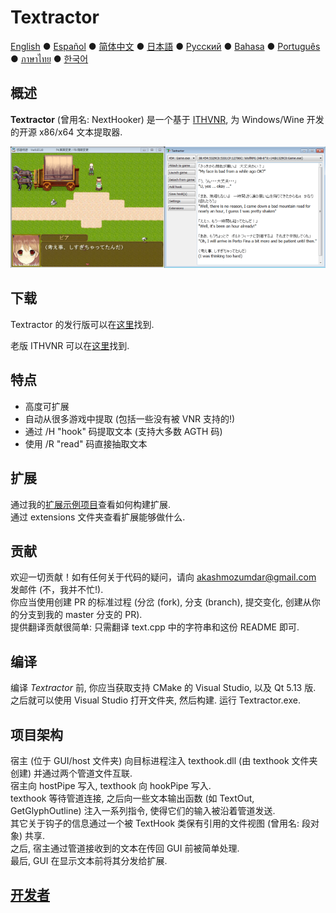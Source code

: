 # Textractor

[English](README.md) ● [Español](README_ES.md) ● [简体中文](README_SC.md) ● [日本語](README_JP.md) ● [Русский](README_RU.md) ● [Bahasa](README_ID.md) ● [Português](README_PT.md) ● [ภาษาไทย](README_TH.md) ● [한국어](README_KR.md)

## 概述

**Textractor** (曾用名: NextHooker) 是一个基于 [ITHVNR](http://www.hongfire.com/forum/showthread.php/438331-ITHVNR-ITH-with-the-VNR-engine), 为 Windows/Wine 开发的开源 x86/x64 文本提取器.<br>

![它工作起来的样子](screenshot.png)

## 下载

Textractor 的发行版可以在[这里](https://github.com/Artikash/Textractor/releases)找到.

老版 ITHVNR 可以在[这里](https://github.com/mireado/ITHVNR/releases)找到.

## 特点

- 高度可扩展
- 自动从很多游戏中提取 (包括一些没有被 VNR 支持的!)
- 通过 /H "hook" 码提取文本 (支持大多数 AGTH 码)
- 使用 /R "read" 码直接抽取文本

## 扩展

通过我的[扩展示例项目](https://github.com/Artikash/ExampleExtension)查看如何构建扩展.<br>
通过 extensions 文件夹查看扩展能够做什么.

## 贡献

欢迎一切贡献！如有任何关于代码的疑问，请向 akashmozumdar@gmail.com 发邮件 (不，我并不忙!).<br>
你应当使用创建 PR 的标准过程 (分岔 (fork), 分支 (branch), 提交变化, 创建从你的分支到我的 master 分支的 PR).<br>
提供翻译贡献很简单: 只需翻译 text.cpp 中的字符串和这份 README 即可.

## 编译

编译 *Textractor* 前, 你应当获取支持 CMake 的 Visual Studio, 以及 Qt 5.13 版.<br>
之后就可以使用 Visual Studio 打开文件夹, 然后构建. 运行 Textractor.exe.

## 项目架构

宿主 (位于 GUI/host 文件夹) 向目标进程注入 texthook.dll (由 texthook 文件夹创建) 并通过两个管道文件互联.<br>
宿主向 hostPipe 写入, texthook 向 hookPipe 写入.<br>
texthook 等待管道连接, 之后向一些文本输出函数 (如 TextOut, GetGlyphOutline) 注入一系列指令, 使得它们的输入被沿着管道发送.<br>
其它关于钩子的信息通过一个被 TextHook 类保有引用的文件视图 (曾用名: 段对象) 共享.<br>
之后, 宿主通过管道接收到的文本在传回 GUI 前被简单处理.<br>
最后, GUI 在显示文本前将其分发给扩展.

## [开发者](CREDITS.md)
